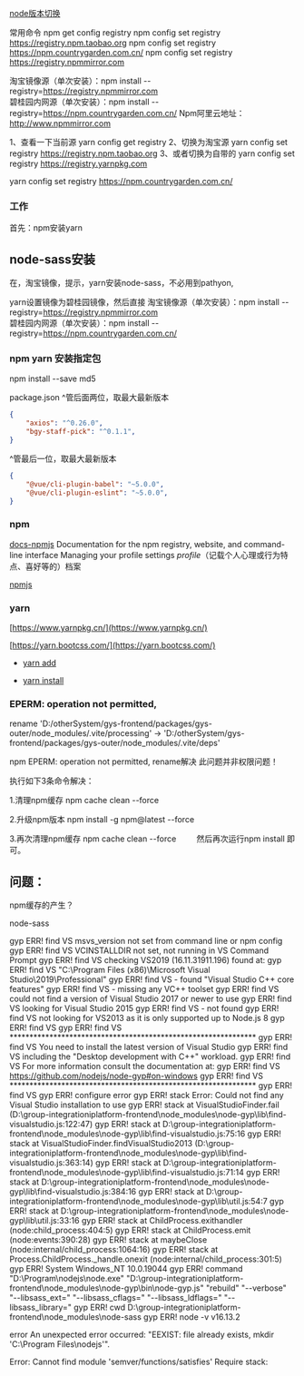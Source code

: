 
[node版本切换](../../NodeJs/nvm/nvm-node.md)

常用命令
npm get config registry
npm config set registry https://registry.npm.taobao.org
npm config set registry https://npm.countrygarden.com.cn/
npm config  set registry  https://registry.npmmirror.com


淘宝镜像源（单次安装）：npm install --registry=https://registry.npmmirror.com     
碧桂园内网源（单次安装）：npm install --registry=https://npm.countrygarden.com.cn/
Npm阿里云地址：http://www.npmmirror.com

1、查看一下当前源
yarn config get registry
2、切换为淘宝源
yarn config set registry https://registry.npm.taobao.org
3、或者切换为自带的
yarn config set registry https://registry.yarnpkg.com

yarn config set registry https://npm.countrygarden.com.cn/


### 工作
首先：npm安装yarn
## node-sass安装
在，淘宝镜像，提示，yarn安装node-sass，不必用到pathyon,

yarn设置镜像为碧桂园镜像，然后直接
淘宝镜像源（单次安装）：npm install --registry=https://registry.npmmirror.com     
碧桂园内网源（单次安装）：npm install --registry=https://npm.countrygarden.com.cn/

### npm yarn 安装指定包
npm install --save md5

package.json
^管后面两位，取最大最新版本
```json
{
	"axios": "^0.26.0",
	"bgy-staff-pick": "^0.1.1",
}
```
^管最后一位，取最大最新版本
```json
{
	"@vue/cli-plugin-babel": "~5.0.0",
	"@vue/cli-plugin-eslint": "~5.0.0",
}
```

### npm
[docs-npmjs](https://docs.npmjs.com/)
Documentation for the npm registry, website, and command-line interface
Managing your profile settings
*profile*（记载个人心理或行为特点、喜好等的）档案

[npmjs](https://www.npmjs.cn/)

### yarn

[https://www.yarnpkg.cn/](https://www.yarnpkg.cn/)

[https://yarn.bootcss.com/](https://yarn.bootcss.com/)

- [yarn add](https://www.yarnpkg.cn/cli/add)

- [yarn install](https://www.yarnpkg.cn/cli/install)

### EPERM: operation not permitted, 
rename 'D:/otherSystem/gys-frontend/packages/gys-outer/node_modules/.vite/processing' -> 'D:/otherSystem/gys-frontend/packages/gys-outer/node_modules/.vite/deps'

npm EPERM: operation not permitted, rename解决
此问题并非权限问题！

执行如下3条命令解决：

1.清理npm缓存
npm cache clean --force

2.升级npm版本
npm install -g npm@latest --force

3.再次清理npm缓存
npm cache clean --force
　　
然后再次运行npm install 即可。


## 问题：
npm缓存的产生？





node-sass

gyp ERR! find VS msvs_version not set from command line or npm config
gyp ERR! find VS VCINSTALLDIR not set, not running in VS Command Prompt
gyp ERR! find VS checking VS2019 (16.11.31911.196) found at:
gyp ERR! find VS "C:\Program Files (x86)\Microsoft Visual Studio\2019\Professional"
gyp ERR! find VS - found "Visual Studio C++ core features"
gyp ERR! find VS - missing any VC++ toolset
gyp ERR! find VS could not find a version of Visual Studio 2017 or newer to use
gyp ERR! find VS looking for Visual Studio 2015
gyp ERR! find VS - not found
gyp ERR! find VS not looking for VS2013 as it is only supported up to Node.js 8
gyp ERR! find VS
gyp ERR! find VS **************************************************************
gyp ERR! find VS You need to install the latest version of Visual Studio
gyp ERR! find VS including the "Desktop development with C++" workload.
gyp ERR! find VS For more information consult the documentation at:
gyp ERR! find VS https://github.com/nodejs/node-gyp#on-windows
gyp ERR! find VS **************************************************************
gyp ERR! find VS
gyp ERR! configure error
gyp ERR! stack Error: Could not find any Visual Studio installation to use
gyp ERR! stack     at VisualStudioFinder.fail (D:\group-integrationiplatform-frontend\node_modules\node-gyp\lib\find-visualstudio.js:122:47)
gyp ERR! stack     at D:\group-integrationiplatform-frontend\node_modules\node-gyp\lib\find-visualstudio.js:75:16
gyp ERR! stack     at VisualStudioFinder.findVisualStudio2013 (D:\group-integrationiplatform-frontend\node_modules\node-gyp\lib\find-visualstudio.js:363:14)
gyp ERR! stack     at D:\group-integrationiplatform-frontend\node_modules\node-gyp\lib\find-visualstudio.js:71:14
gyp ERR! stack     at D:\group-integrationiplatform-frontend\node_modules\node-gyp\lib\find-visualstudio.js:384:16
gyp ERR! stack     at D:\group-integrationiplatform-frontend\node_modules\node-gyp\lib\util.js:54:7
gyp ERR! stack     at D:\group-integrationiplatform-frontend\node_modules\node-gyp\lib\util.js:33:16
gyp ERR! stack     at ChildProcess.exithandler (node:child_process:404:5)
gyp ERR! stack     at ChildProcess.emit (node:events:390:28)
gyp ERR! stack     at maybeClose (node:internal/child_process:1064:16)
gyp ERR! stack     at Process.ChildProcess._handle.onexit (node:internal/child_process:301:5)
gyp ERR! System Windows_NT 10.0.19044
gyp ERR! command "D:\\Program\\nodejs\\node.exe" "D:\\group-integrationiplatform-frontend\\node_modules\\node-gyp\\bin\\node-gyp.js" "rebuild" "--verbose" "--libsass_ext=" "--libsass_cflags=" "--libsass_ldflags=" "--libsass_library="
gyp ERR! cwd D:\group-integrationiplatform-frontend\node_modules\node-sass
gyp ERR! node -v v16.13.2



error An unexpected error occurred: "EEXIST: file already exists, mkdir 'C:\\Program Files\\nodejs'".

Error: Cannot find module 'semver/functions/satisfies' Require stack:
